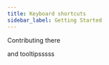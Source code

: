 ```yaml
---
title: Keyboard shortcuts
sidebar_label: Getting Started
---
```


Contributing there

and tooltipsssss